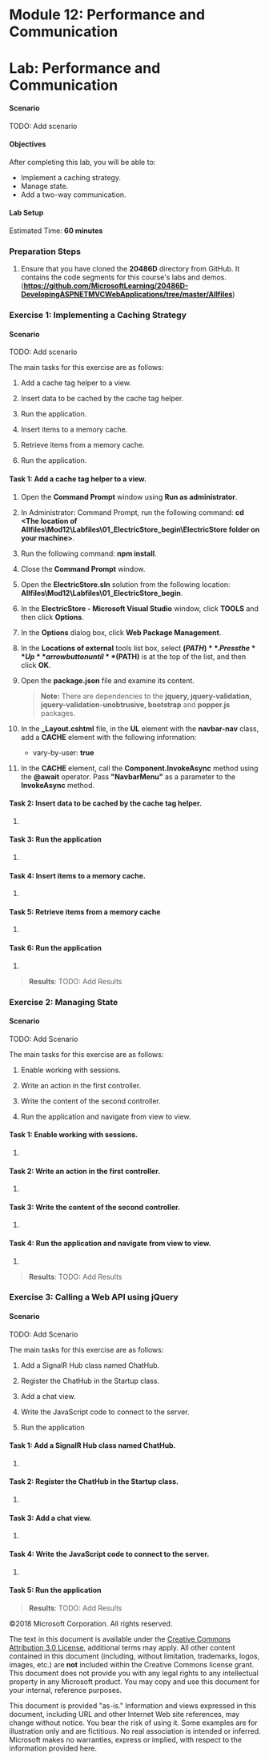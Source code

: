 # Module 12: Performance and Communication

# Lab: Performance and Communication

#### Scenario
TODO: Add scenario


#### Objectives

After completing this lab, you will be able to:

- Implement a caching strategy.
- Manage state.
- Add a two-way communication.

#### Lab Setup

Estimated Time: **60 minutes**

### Preparation Steps

1.	Ensure that you have cloned the **20486D** directory from GitHub. It contains the code segments for this course's labs and demos. (**https://github.com/MicrosoftLearning/20486D-DevelopingASPNETMVCWebApplications/tree/master/Allfiles**)

### Exercise 1: Implementing a Caching Strategy

#### Scenario

TODO: Add scenario

The main tasks for this exercise are as follows:

1.	Add a cache tag helper to a view.

2.	Insert data to be cached by the cache tag helper.

3.	Run the application.

4.	Insert items to a memory cache.

5.	Retrieve items from a memory cache.

6.	Run the application.


#### Task 1: Add a cache tag helper to a view.

1. Open the **Command Prompt** window using **Run as administrator**.

2. In Administrator: Command Prompt, run the following command: **cd <The location of Allfiles\Mod12\Labfiles\01_ElectricStore_begin\ElectricStore folder on your machine>**.

3. Run the following command: **npm install**.

4. Close the **Command Prompt** window.

5. Open the **ElectricStore.sln** solution from the following location: **Allfiles\Mod12\Labfiles\01_ElectricStore_begin**.

6. In the **ElectricStore - Microsoft Visual Studio** window, click **TOOLS** and then click **Options**.

7. In the **Options** dialog box, click **Web Package Management**.

8. In the **Locations of external** tools list box, select **$(PATH)**. Press the **Up** arrow button until **$(PATH)** is at the top of the list, and then click **OK**.

9. Open the **package.json** file and examine its content.

    >**Note:** There are dependencies to the 
    **jquery, jquery-validation, jquery-validation-unobtrusive, bootstrap** and **popper.js** packages.

10. In the **_Layout.cshtml** file, in the **UL** element with the **navbar-nav** class, add a **CACHE** element with the following information:

    - vary-by-user: **true**

11. In the **CACHE** element, call the **Component.InvokeAsync** method using the **@await** operator. Pass **"NavbarMenu"** as a parameter to the **InvokeAsync** method.

#### Task 2: Insert data to be cached by the cache tag helper.

1. 

#### Task 3: Run the application

1. 

#### Task 4: Insert items to a memory cache.

1. 

#### Task 5: Retrieve items from a memory cache

1. 

#### Task 6: Run the application
1. 



>**Results**: TODO: Add Results


### Exercise 2: Managing State

#### Scenario

TODO: Add Scenario


The main tasks for this exercise are as follows:

1. Enable working with sessions.

2. Write an action in the first controller.

3. Write the content of the second controller.

4. Run the application and navigate from view to view.


#### Task 1: Enable working with sessions.

1. 

#### Task 2: Write an action in the first controller.

1. 

#### Task 3: Write the content of the second controller.

1. 

#### Task 4: Run the application and navigate from view to view.

1. 

>**Results**: TODO: Add Results


### Exercise 3: Calling a Web API using jQuery

#### Scenario

TODO: Add Scenario


The main tasks for this exercise are as follows:

1. Add a SignalR Hub class named ChatHub.

2. Register the ChatHub in the Startup class.

3. Add a chat view.

4. Write the JavaScript code to connect to the server.

5. Run the application

#### Task 1: Add a SignalR Hub class named ChatHub.

1. 


#### Task 2: Register the ChatHub in the Startup class.

1. 

#### Task 3: Add a chat view.

1. 

#### Task 4: Write the JavaScript code to connect to the server.

1. 

#### Task 5:  Run the application

>**Results**: TODO: Add Results

©2018 Microsoft Corporation. All rights reserved.

The text in this document is available under the  [Creative Commons Attribution 3.0 License](https://creativecommons.org/licenses/by/3.0/legalcode), additional terms may apply. All other content contained in this document (including, without limitation, trademarks, logos, images, etc.) are  **not**  included within the Creative Commons license grant. This document does not provide you with any legal rights to any intellectual property in any Microsoft product. You may copy and use this document for your internal, reference purposes.

This document is provided &quot;as-is.&quot; Information and views expressed in this document, including URL and other Internet Web site references, may change without notice. You bear the risk of using it. Some examples are for illustration only and are fictitious. No real association is intended or inferred. Microsoft makes no warranties, express or implied, with respect to the information provided here.
